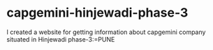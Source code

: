 # capgemini-hinjewadi-phase-3
I created a website for getting information about capgemini company situated in Hinjewadi phase-3:=PUNE

